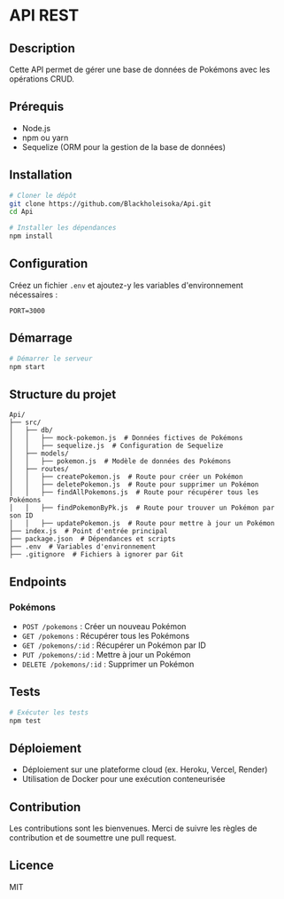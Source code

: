 # API REST

## Description
Cette API permet de gérer une base de données de Pokémons avec les opérations CRUD.

## Prérequis
- Node.js
- npm ou yarn
- Sequelize (ORM pour la gestion de la base de données)

## Installation
```sh
# Cloner le dépôt
git clone https://github.com/Blackholeisoka/Api.git
cd Api

# Installer les dépendances
npm install
```

## Configuration
Créez un fichier `.env` et ajoutez-y les variables d'environnement nécessaires :
```
PORT=3000
```

## Démarrage
```sh
# Démarrer le serveur
npm start
```

## Structure du projet
```
Api/
├── src/
│   ├── db/
│   │   ├── mock-pokemon.js  # Données fictives de Pokémons
│   │   ├── sequelize.js  # Configuration de Sequelize
│   ├── models/
│   │   ├── pokemon.js  # Modèle de données des Pokémons
│   ├── routes/
│   │   ├── createPokemon.js  # Route pour créer un Pokémon
│   │   ├── deletePokemon.js  # Route pour supprimer un Pokémon
│   │   ├── findAllPokemons.js  # Route pour récupérer tous les Pokémons
│   │   ├── findPokemonByPk.js  # Route pour trouver un Pokémon par son ID
│   │   ├── updatePokemon.js  # Route pour mettre à jour un Pokémon
├── index.js  # Point d'entrée principal
├── package.json  # Dépendances et scripts
├── .env  # Variables d'environnement
├── .gitignore  # Fichiers à ignorer par Git
```

## Endpoints

### Pokémons
- `POST /pokemons` : Créer un nouveau Pokémon
- `GET /pokemons` : Récupérer tous les Pokémons
- `GET /pokemons/:id` : Récupérer un Pokémon par ID
- `PUT /pokemons/:id` : Mettre à jour un Pokémon
- `DELETE /pokemons/:id` : Supprimer un Pokémon

## Tests
```sh
# Exécuter les tests
npm test
```

## Déploiement
- Déploiement sur une plateforme cloud (ex. Heroku, Vercel, Render)
- Utilisation de Docker pour une exécution conteneurisée

## Contribution
Les contributions sont les bienvenues. Merci de suivre les règles de contribution et de soumettre une pull request.

## Licence
MIT